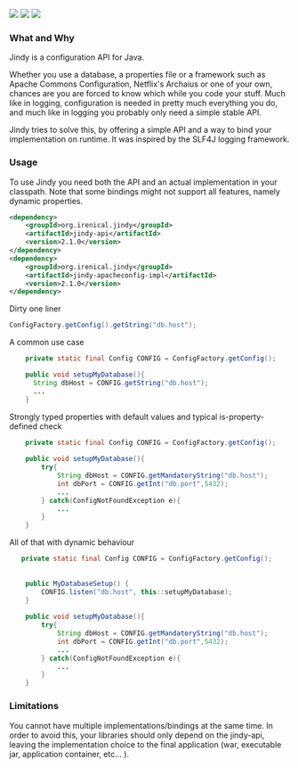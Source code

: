[![][maven img]][maven]
[![][travis img]][travis]
[![][codecov img]][codecov]

### What and Why
Jindy is a configuration API for Java.

Whether you use a database, a properties file or a framework such as Apache Commons Configuration, Netflix's Archaius 
or one of your own, chances are you are forced to know which while you code your stuff. Much like in logging, 
configuration is needed in pretty much everything you do, and much like in logging you probably only need a simple 
stable API.

Jindy tries to solve this, by offering a simple API and a way to bind your implementation on runtime. It was inspired 
by the SLF4J logging framework.

### Usage

To use Jindy you need both the API and an actual implementation in your classpath. Note that some bindings might not 
support all features, namely dynamic properties.

```xml
<dependency>
    <groupId>org.irenical.jindy</groupId>
    <artifactId>jindy-api</artifactId>
    <version>2.1.0</version>
</dependency>
<dependency>
    <groupId>org.irenical.jindy</groupId>
    <artifactId>jindy-apacheconfig-impl</artifactId>
    <version>2.1.0</version>
</dependency>
```

Dirty one liner 
```java
ConfigFactory.getConfig().getString("db.host");
```

A common use case 
```java
    private static final Config CONFIG = ConfigFactory.getConfig();

    public void setupMyDatabase(){
      String dbHost = CONFIG.getString("db.host");
      ...
    }
```

Strongly typed properties with default values and typical is-property-defined check
```java
    private static final Config CONFIG = ConfigFactory.getConfig();
    
    public void setupMyDatabase(){
        try{
            String dbHost = CONFIG.getMandatoryString("db.host");
            int dbPort = CONFIG.getInt("db.port",5432);
            ...
        } catch(ConfigNotFoundException e){
            ...
        }
    }
```

All of that with dynamic behaviour
```java
   private static final Config CONFIG = ConfigFactory.getConfig();
    
    
    public MyDatabaseSetup() {
        CONFIG.listen("db.host", this::setupMyDatabase);
    }
    
    public void setupMyDatabase(){
        try{
            String dbHost = CONFIG.getMandatoryString("db.host");
            int dbPort = CONFIG.getInt("db.port",5432);
            ...
        } catch(ConfigNotFoundException e){
            ...
        }
    }
```

### Limitations
You cannot have multiple implementations/bindings at the same time. In order to avoid this, your libraries should only depend on the jindy-api, leaving the implementation choice to the final application (war, executable jar, application container, etc... ).

[maven]:http://search.maven.org/#search|gav|1|g:"org.irenical.jindy"%20AND%20a:"jindy-api"
[maven img]:https://maven-badges.herokuapp.com/maven-central/org.irenical.jindy/jindy-api/badge.svg

[travis]:https://travis-ci.org/irenical/jindy
[travis img]:https://travis-ci.org/irenical/jindy.svg?branch=master

[codecov]:https://codecov.io/gh/irenical/jindy
[codecov img]:https://codecov.io/gh/irenical/jindy/branch/master/graph/badge.svg
